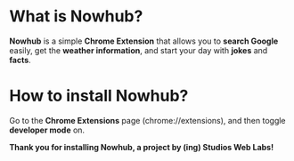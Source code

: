 # What is Nowhub?
**Nowhub** is a simple **Chrome Extension** that allows you to **search Google** easily, get the **weather information**, and start your day with **jokes** and **facts**.
# How to install Nowhub?
Go to the **Chrome Extensions** page (chrome://extensions), and then toggle **developer mode** on.

**Thank you for installing Nowhub, a project by (ing) Studios Web Labs!**

